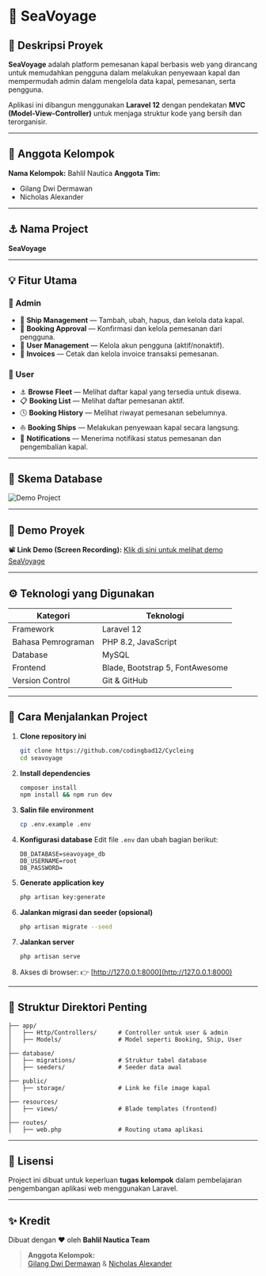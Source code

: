 # 🚢 SeaVoyage
## 🧭 Deskripsi Proyek

**SeaVoyage** adalah platform pemesanan kapal berbasis web yang dirancang untuk memudahkan pengguna dalam melakukan penyewaan kapal dan mempermudah admin dalam mengelola data kapal, pemesanan, serta pengguna.

Aplikasi ini dibangun menggunakan **Laravel 12** dengan pendekatan **MVC (Model-View-Controller)** untuk menjaga struktur kode yang bersih dan terorganisir.

---

## 👥 Anggota Kelompok

**Nama Kelompok:** Bahlil Nautica
**Anggota Tim:**

* Gilang Dwi Dermawan
* Nicholas Alexander

---

## ⚓ Nama Project

**SeaVoyage**

---

## 💡 Fitur Utama

### 🔹 Admin

* 🚢 **Ship Management** — Tambah, ubah, hapus, dan kelola data kapal.
* 📅 **Booking Approval** — Konfirmasi dan kelola pemesanan dari pengguna.
* 👤 **User Management** — Kelola akun pengguna (aktif/nonaktif).
* 🧾 **Invoices** — Cetak dan kelola invoice transaksi pemesanan.

### 🔹 User

* ⚓ **Browse Fleet** — Melihat daftar kapal yang tersedia untuk disewa.
* 📋 **Booking List** — Melihat daftar pemesanan aktif.
* 🕓 **Booking History** — Melihat riwayat pemesanan sebelumnya.
* ⛵ **Booking Ships** — Melakukan penyewaan kapal secara langsung.
* 🔔 **Notifications** — Menerima notifikasi status pemesanan dan pengembalian kapal.

---

## 🧱 Skema Database

![Demo Project](https://drive.google.com/uc?export=view&id=1qCCNAfG2w7JG5b22JES3xyBYlRYjBTHS)

---

## 🎥 Demo Proyek

📽️ **Link Demo (Screen Recording):**
[Klik di sini untuk melihat demo SeaVoyage](https://drive.google.com/drive/folders/1UZx8CWvxHnrReBM6n8-PD0y1WMZXrPRc?usp=sharing)

---

## ⚙️ Teknologi yang Digunakan

| Kategori           | Teknologi                       |
| ------------------ | ------------------------------- |
| Framework          | Laravel 12                      |
| Bahasa Pemrograman | PHP 8.2, JavaScript             |
| Database           | MySQL                           |
| Frontend           | Blade, Bootstrap 5, FontAwesome |
| Version Control    | Git & GitHub                    |

---

## 🚀 Cara Menjalankan Project

1. **Clone repository ini**

   ```bash
   git clone https://github.com/codingbad12/Cycleing
   cd seavoyage
   ```

2. **Install dependencies**

   ```bash
   composer install
   npm install && npm run dev
   ```

3. **Salin file environment**

   ```bash
   cp .env.example .env
   ```

4. **Konfigurasi database**
   Edit file `.env` dan ubah bagian berikut:

   ```
   DB_DATABASE=seavoyage_db
   DB_USERNAME=root
   DB_PASSWORD=
   ```

5. **Generate application key**

   ```bash
   php artisan key:generate
   ```

6. **Jalankan migrasi dan seeder (opsional)**

   ```bash
   php artisan migrate --seed
   ```

7. **Jalankan server**

   ```bash
   php artisan serve
   ```

8. Akses di browser:
   👉 [http://127.0.0.1:8000](http://127.0.0.1:8000)

---

## 📁 Struktur Direktori Penting

```
├── app/
│   ├── Http/Controllers/      # Controller untuk user & admin
│   ├── Models/                # Model seperti Booking, Ship, User
│
├── database/
│   ├── migrations/            # Struktur tabel database
│   ├── seeders/               # Seeder data awal
│
├── public/
│   ├── storage/               # Link ke file image kapal
│
├── resources/
│   ├── views/                 # Blade templates (frontend)
│
├── routes/
│   ├── web.php                # Routing utama aplikasi
```

---

## 📜 Lisensi

Project ini dibuat untuk keperluan **tugas kelompok** dalam pembelajaran pengembangan aplikasi web menggunakan Laravel.

---

## ✨ Kredit

Dibuat dengan ❤️ oleh
**Bahlil Nautica Team**

> **Anggota Kelompok:**  
> [Gilang Dwi Dermawan](https://github.com/GilangDwi1) & [Nicholas Alexander](https://github.com/codingbad12)

